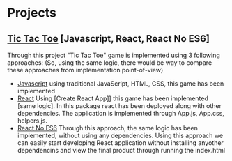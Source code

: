 # Projects

## [Tic Tac Toe](https://github.com/HamidHeyde/ReactJs/tree/master/TicTacToe) [Javascript, React, React No ES6]
Through this project "Tic Tac Toe" game is implemented using 3 following approaches: (So, using the same logic, there would be way to compare these approaches from implementation point-of-view)

* [Javascript](https://github.com/HamidHeyde/ReactJs/tree/master/TicTacToe/JavaScript)
using traditional JavaScript, HTML, CSS, this game has been implemented
* [React](https://github.com/HamidHeyde/ReactJs/tree/master/TicTacToe/React)
Using [Create React App]] this game has been implemented [same logic]. In this package react has been deployed along with other dependencies. The application is implemented through App.js, App.css, helpers.js.
* [React No ES6](https://github.com/HamidHeyde/ReactJs/tree/master/TicTacToe/ReactNoEs6)
Through this approach, the same logic has been implemented, without using any dependencies. Using this approach we can easily start developing React application without installing anyother dependencins and view the final product through running the index.html